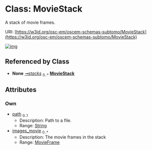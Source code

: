 
# Class: MovieStack

A stack of movie frames.

URI: [https://w3id.org/osc-em/oscem-schemas-subtomo/MovieStack](https://w3id.org/osc-em/oscem-schemas-subtomo/MovieStack)


[![img](https://yuml.me/diagram/nofunky;dir:TB/class/[MovieFrame]<images_movie%200..*-++[MovieStack&#124;path:string%20%3F],[MovieStackSeries]++-%20stacks%200..*>[MovieStack],[MovieStackSeries],[MovieFrame])](https://yuml.me/diagram/nofunky;dir:TB/class/[MovieFrame]<images_movie%200..*-++[MovieStack&#124;path:string%20%3F],[MovieStackSeries]++-%20stacks%200..*>[MovieStack],[MovieStackSeries],[MovieFrame])

## Referenced by Class

 *  **None** *[➞stacks](movieStackSeries__stacks.md)*  <sub>0..\*</sub>  **[MovieStack](MovieStack.md)**

## Attributes


### Own

 * [path](path.md)  <sub>0..1</sub>
     * Description: Path to a file.
     * Range: [String](types/String.md)
 * [images_movie](images_movie.md)  <sub>0..\*</sub>
     * Description: The movie frames in the stack
     * Range: [MovieFrame](MovieFrame.md)
